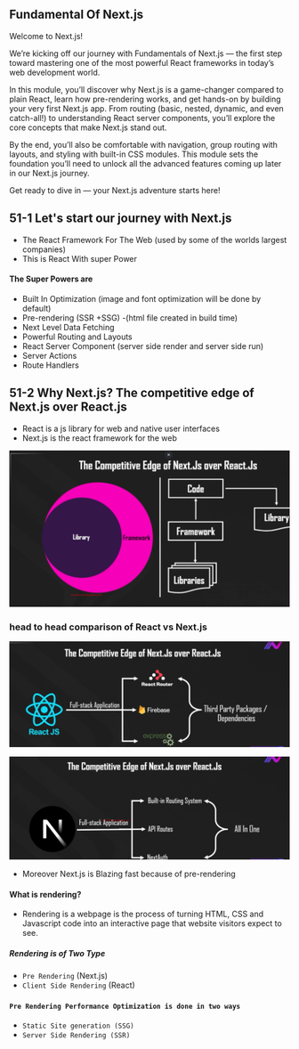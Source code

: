 ## Fundamental Of Next.js 

Welcome to Next.js! 



We’re kicking off our journey with Fundamentals of Next.js — the first step toward mastering one of the most powerful React frameworks in today’s web development world.

In this module, you’ll discover why Next.js is a game-changer compared to plain React, learn how pre-rendering works, and get hands-on by building your very first Next.js app. From routing (basic, nested, dynamic, and even catch-all!) to understanding React server components, you’ll explore the core concepts that make Next.js stand out.



By the end, you’ll also be comfortable with navigation, group routing with layouts, and styling with built-in CSS modules. This module sets the foundation you’ll need to unlock all the advanced features coming up later in our Next.js journey.



Get ready to dive in — your Next.js adventure starts here! 

## 51-1 Let's start our journey with Next.js

- The React Framework For The Web (used by some of the worlds largest companies)
- This is React With super Power 

#### The Super Powers are 
- Built In Optimization (image and font optimization will be done by default)
- Pre-rendering (SSR +SSG) -(html file created in build time)
- Next Level Data Fetching 
- Powerful Routing and Layouts 
- React Server Component (server side render and server side run)
- Server Actions 
- Route Handlers 

## 51-2 Why Next.js? The competitive edge of Next.js over React.js
- React is a js library for web and native user interfaces 
- Next.js is the react framework for the web

![alt text](image.png)

### head to head comparison of React vs Next.js 

![alt text](image-1.png)

![alt text](image-2.png)

- Moreover Next.js is Blazing fast because of pre-rendering 

#### What is rendering?
- Rendering is a webpage is the process of turning HTML, CSS and Javascript code into an interactive page that website visitors expect to see. 

##### Rendering is of Two Type 
- `Pre Rendering` (Next.js)
- `Client Side Rendering` (React)

#### `Pre Rendering Performance Optimization is done in two ways`
-  `Static Site generation (SSG)`
- `Server Side Rendering (SSR)`
